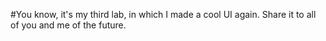 #You know, it's my third lab, in which I made a cool UI again. Share it to all of you and me of the future.
